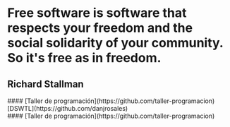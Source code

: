 # Free software is software that respects your freedom and the social solidarity of your community. So it's free as in freedom.

## Richard Stallman

<div class="row">
  <div class="col-md-6 col-xs-12">
   #### <i class="fa fa-keyboard"></i> [Taller de programación](https://github.com/taller-programacion)
  </div>
  <div class="col-md-6 col-xs-12">
    <i class="fa fa-globe-americas"></i> [DSWTL](https://github.com/danjrosales)
  </div>

</div>
#### <i class="fa fa-map"></i> [Taller de programación](https://github.com/taller-programacion)

